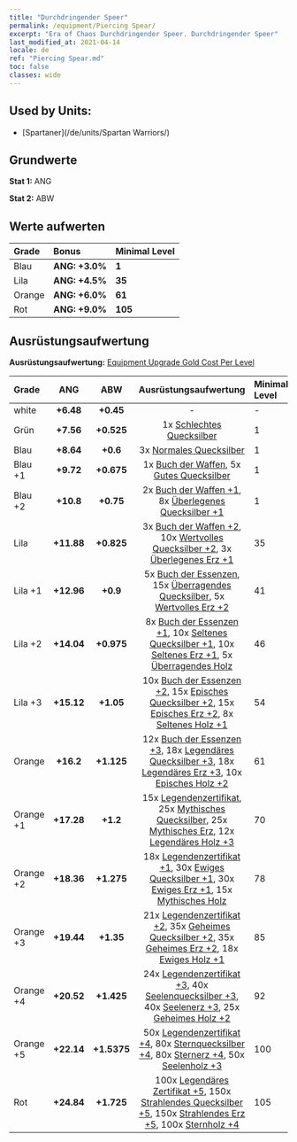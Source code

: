 ```yaml
---
title: "Durchdringender Speer"
permalink: /equipment/Piercing Spear/
excerpt: "Era of Chaos Durchdringender Speer. Durchdringender Speer"
last_modified_at: 2021-04-14
locale: de
ref: "Piercing Spear.md"
toc: false
classes: wide
---
```


## Used by Units:

* [Spartaner](/de/units/Spartan Warriors/) 


## Grundwerte
 **Stat 1:** ANG

 **Stat 2:** ABW

## Werte aufwerten

  |     Grade    |   Bonus | Minimal Level | 
  |:-------------|:--------|:--------------| 
  | Blau | **ANG: +3.0%** | **1** | 
  | Lila | **ANG: +4.5%** | **35** | 
  | Orange | **ANG: +6.0%** | **61** | 
  | Rot | **ANG: +9.0%** | **105** | 


## Ausrüstungsaufwertung
 **Ausrüstungsaufwertung:** [Equipment Upgrade Gold Cost Per Level](/equipment/EquipmentUpgradeCostPerLevel/) 

  |          Grade      | ANG | ABW | Ausrüstungsaufwertung | Minimal Level |
  |:--------------------|:---------:|:---------:|:----------------:|:--------------|
  | white | **+6.48** | **+0.45** | - | - |
  | Grün | **+7.56** | **+0.525** | 1x [Schlechtes Quecksilber](/de/Items/mat_2/) | 1 |
  | Blau | **+8.64** | **+0.6** | 3x [Normales Quecksilber](/de/Items/mat_8/) | 1 |
  | Blau +1 | **+9.72** | **+0.675** | 1x [Buch der Waffen](/de/Items/mat_18/), 5x [Gutes Quecksilber](/de/Items/mat_14/) | 1 |
  | Blau +2 | **+10.8** | **+0.75** | 2x [Buch der Waffen +1](/de/Items/mat_25/), 8x [Überlegenes Quecksilber +1](/de/Items/mat_21/) | 1 |
  | Lila | **+11.88** | **+0.825** | 3x [Buch der Waffen +2](/de/Items/mat_32/), 10x [Wertvolles Quecksilber +2](/de/Items/mat_28/), 3x [Überlegenes Erz +1](/de/Items/mat_19/) | 35 |
  | Lila +1 | **+12.96** | **+0.9** | 5x [Buch der Essenzen](/de/Items/mat_39/), 15x [Überragendes Quecksilber](/de/Items/mat_35/), 5x [Wertvolles Erz +2](/de/Items/mat_26/) | 41 |
  | Lila +2 | **+14.04** | **+0.975** | 8x [Buch der Essenzen +1](/de/Items/mat_46/), 10x [Seltenes Quecksilber +1](/de/Items/mat_42/), 10x [Seltenes Erz +1](/de/Items/mat_40/), 5x [Überragendes Holz](/de/Items/mat_34/) | 46 |
  | Lila +3 | **+15.12** | **+1.05** | 10x [Buch der Essenzen +2](/de/Items/mat_53/), 15x [Episches Quecksilber +2](/de/Items/mat_49/), 15x [Episches Erz +2](/de/Items/mat_47/), 8x [Seltenes Holz +1](/de/Items/mat_41/) | 54 |
  | Orange | **+16.2** | **+1.125** | 12x [Buch der Essenzen +3](/de/Items/mat_60/), 18x [Legendäres Quecksilber +3](/de/Items/mat_56/), 18x [Legendäres Erz +3](/de/Items/mat_54/), 10x [Episches Holz +2](/de/Items/mat_48/) | 61 |
  | Orange +1 | **+17.28** | **+1.2** | 15x [Legendenzertifikat](/de/Items/mat_67/), 25x [Mythisches Quecksilber](/de/Items/mat_63/), 25x [Mythisches Erz](/de/Items/mat_61/), 12x [Legendäres Holz +3](/de/Items/mat_55/) | 70 |
  | Orange +2 | **+18.36** | **+1.275** | 18x [Legendenzertifikat +1](/de/Items/mat_74/), 30x [Ewiges Quecksilber +1](/de/Items/mat_70/), 30x [Ewiges Erz +1](/de/Items/mat_68/), 15x [Mythisches Holz](/de/Items/mat_62/) | 78 |
  | Orange +3 | **+19.44** | **+1.35** | 21x [Legendenzertifikat +2](/de/Items/mat_81/), 35x [Geheimes Quecksilber +2](/de/Items/mat_77/), 35x [Geheimes Erz +2](/de/Items/mat_75/), 18x [Ewiges Holz +1](/de/Items/mat_69/) | 85 |
  | Orange +4 | **+20.52** | **+1.425** | 24x [Legendenzertifikat +3](/de/Items/mat_88/), 40x [Seelenquecksilber +3](/de/Items/mat_84/), 40x [Seelenerz +3](/de/Items/mat_82/), 25x [Geheimes Holz +2](/de/Items/mat_76/) | 92 |
  | Orange +5 | **+22.14** | **+1.5375** | 50x [Legendenzertifikat +4](/de/Items/mat_95/), 80x [Sternquecksilber +4](/de/Items/mat_91/), 80x [Sternerz +4](/de/Items/mat_89/), 50x [Seelenholz +3](/de/Items/mat_83/) | 100 |
  | Rot | **+24.84** | **+1.725** | 100x [Legendäres Zertifikat +5](/de/Items/mat_102/), 150x [Strahlendes Quecksilber +5](/de/Items/mat_98/), 150x [Strahlendes Erz +5](/de/Items/mat_96/), 100x [Sternholz +4](/de/Items/mat_90/) | 105 |

